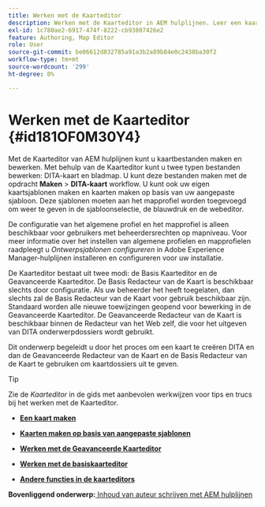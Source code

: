 ```yaml
---
title: Werken met de Kaarteditor
description: Werken met de Kaarteditor in AEM hulplijnen. Leer een kaartbestand maken en bewerken in AEM kaarteditor.
exl-id: 1c780ae2-6917-474f-8222-cb93807426e2
feature: Authoring, Map Editor
role: User
source-git-commit: be06612d832785a91a3b2a89b84e0c2438ba30f2
workflow-type: tm+mt
source-wordcount: '299'
ht-degree: 0%

---
```


# Werken met de Kaarteditor {#id181OF0M30Y4}

Met de Kaarteditor van AEM hulplijnen kunt u kaartbestanden maken en bewerken. Met behulp van de Kaarteditor kunt u twee typen bestanden bewerken: DITA-kaart en bladmap. U kunt deze bestanden maken met de opdracht **Maken** \> **DITA-kaart** workflow. U kunt ook uw eigen kaartsjablonen maken en kaarten maken op basis van uw aangepaste sjabloon. Deze sjablonen moeten aan het mapprofiel worden toegevoegd om weer te geven in de sjabloonselectie, de blauwdruk en de webeditor.

De configuratie van het algemene profiel en het mapprofiel is alleen beschikbaar voor gebruikers met beheerdersrechten op mapniveau. Voor meer informatie over het instellen van algemene profielen en mapprofielen raadpleegt u *Ontwerpsjablonen configureren* in Adobe Experience Manager-hulplijnen installeren en configureren voor uw installatie.

De Kaarteditor bestaat uit twee modi: de Basis Kaarteditor en de Geavanceerde Kaarteditor. De Basis Redacteur van de Kaart is beschikbaar slechts door configuratie. Als uw beheerder het heeft toegelaten, dan slechts zal de Basis Redacteur van de Kaart voor gebruik beschikbaar zijn. Standaard worden alle nieuwe toewijzingen geopend voor bewerking in de Geavanceerde Kaarteditor. De Geavanceerde Redacteur van de Kaart is beschikbaar binnen de Redacteur van het Web zelf, die voor het uitgeven van DITA onderwerpdossiers wordt gebruikt.

Dit onderwerp begeleidt u door het proces om een kaart te creëren DITA en dan de Geavanceerde Redacteur van de Kaart en de Basis Redacteur van de Kaart te gebruiken om kaartdossiers uit te geven.

>[!TIP]
>
> Zie de *Kaarteditor* in de gids met aanbevolen werkwijzen voor tips en trucs bij het werken met de Kaarteditor.

- **[Een kaart maken](map-editor-create-map.md)**

- **[Kaarten maken op basis van aangepaste sjablonen](create-maps-customized-templates.md)**

- **[Werken met de Geavanceerde Kaarteditor](map-editor-advanced-map-editor.md)**

- **[Werken met de basiskaarteditor](map-editor-basic-map-editor.md)**

- **[Andere functies in de kaarteditors](map-editor-other-features.md)**


**Bovenliggend onderwerp:**[ Inhoud van auteur schrijven met AEM hulplijnen](authoring-content-xml-doc.md)
